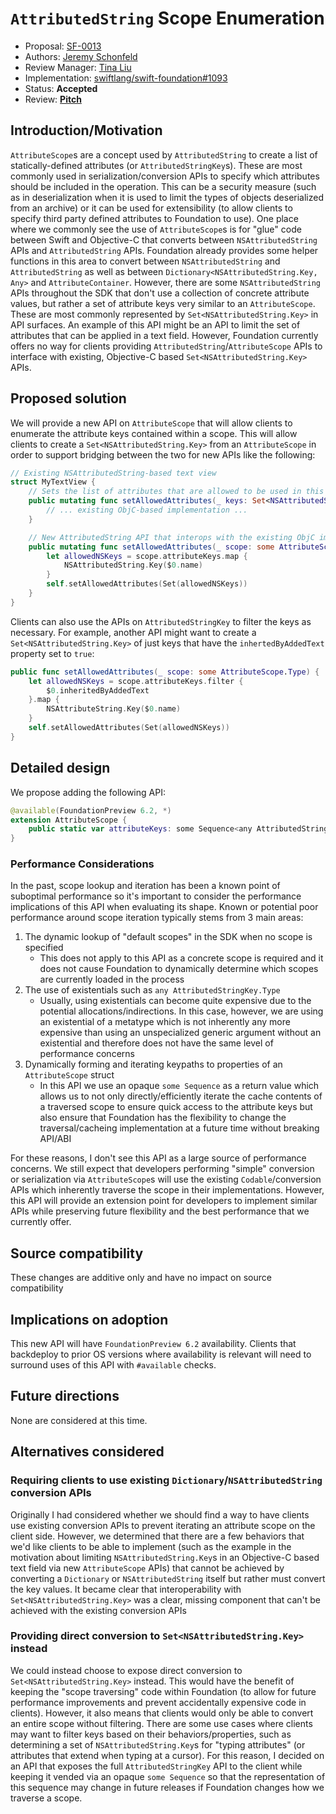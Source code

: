 # `AttributedString` Scope Enumeration

* Proposal: [SF-0013](0013-attributedstring-scope-enumeration.md)
* Authors: [Jeremy Schonfeld](https://github.com/jmschonfeld)
* Review Manager: [Tina Liu](https://github.com/itingliu)
* Implementation: [swiftlang/swift-foundation#1093](https://github.com/swiftlang/swift-foundation/pull/1093)
* Status: **Accepted**
* Review: **[Pitch](https://forums.swift.org/t/pitch-attributedstring-scope-enumeration/76573)**

## Introduction/Motivation

`AttributeScope`s are a concept used by `AttributedString` to create a list of statically-defined attributes (or `AttributedStringKey`s). These are most commonly used in serialization/conversion APIs to specify which attributes should be included in the operation. This can be a security measure (such as in deserialization when it is used to limit the types of objects deserialized from an archive) or it can be used for extensibility (to allow clients to specify third party defined attributes to Foundation to use). One place where we commonly see the use of `AttributeScope`s is for "glue" code between Swift and Objective-C that converts between `NSAttributedString` APIs and `AttributedString` APIs. Foundation already provides some helper functions in this area to convert between `NSAttributedString` and `AttributedString` as well as between `Dictionary<NSAttributedString.Key, Any>` and `AttributeContainer`. However, there are some `NSAttributedString` APIs throughout the SDK that don't use a collection of concrete attribute values, but rather a set of attribute keys very similar to an `AttributeScope`. These are most commonly represented by `Set<NSAttributedString.Key>` in API surfaces. An example of this API might be an API to limit the set of attributes that can be applied in a text field. However, Foundation currently offers no way for clients providing `AttributedString`/`AttributeScope` APIs to interface with existing, Objective-C based `Set<NSAttributedString.Key>` APIs.

## Proposed solution

We will provide a new API on `AttributeScope` that will allow clients to enumerate the attribute keys contained within a scope. This will allow clients to create a `Set<NSAttributedString.Key>` from an `AttributeScope` in order to support bridging between the two for new APIs like the following:

```swift
// Existing NSAttributedString-based text view
struct MyTextView {
    // Sets the list of attributes that are allowed to be used in this text view
    public mutating func setAllowedAttributes(_ keys: Set<NSAttributedString.Key>) {
        // ... existing ObjC-based implementation ...
    }

    // New AttributedString API that interops with the existing ObjC implementation
    public mutating func setAllowedAttributes(_ scope: some AttributeScope.Type) {
        let allowedNSKeys = scope.attributeKeys.map {
            NSAttributedString.Key($0.name)
        }
        self.setAllowedAttributes(Set(allowedNSKeys))
    }
}
```

Clients can also use the APIs on `AttributedStringKey` to filter the keys as necessary. For example, another API might want to create a `Set<NSAttributedString.Key>` of just keys that have the `inhertedByAddedText` property set to `true`:

```swift
public func setAllowedAttributes(_ scope: some AttributeScope.Type) {
    let allowedNSKeys = scope.attributeKeys.filter {
        $0.inheritedByAddedText
    }.map {
        NSAttributeString.Key($0.name)
    }
    self.setAllowedAttributes(Set(allowedNSKeys))
}
```

## Detailed design

We propose adding the following API:

```swift
@available(FoundationPreview 6.2, *)
extension AttributeScope {
    public static var attributeKeys: some Sequence<any AttributedStringKey.Type> { get }
}
```

### Performance Considerations

In the past, scope lookup and iteration has been a known point of suboptimal performance so it's important to consider the performance implications of this API when evaluating its shape. Known or potential poor performance around scope iteration typically stems from 3 main areas:

1. The dynamic lookup of "default scopes" in the SDK when no scope is specified
    - This does not apply to this API as a concrete scope is required and it does not cause Foundation to dynamically determine which scopes are currently loaded in the process
2. The use of existentials such as `any AttributedStringKey.Type`
    - Usually, using existentials can become quite expensive due to the potential allocations/indirections. In this case, however, we are using an existential of a metatype which is not inherently any more expensive than using an unspecialized generic argument without an existential and therefore does not have the same level of performance concerns
3. Dynamically forming and iterating keypaths to properties of an `AttributeScope` struct
    - In this API we use an opaque `some Sequence` as a return value which allows us to not only directly/efficiently iterate the cache contents of a traversed scope to ensure quick access to the attribute keys but also ensure that Foundation has the flexibility to change the traversal/cacheing implementation at a future time without breaking API/ABI

For these reasons, I don't see this API as a large source of performance concerns. We still expect that developers performing "simple" conversion or serialization via `AttributeScope`s will use the existing `Codable`/conversion APIs which inherently traverse the scope in their implementations. However, this API will provide an extension point for developers to implement similar APIs while preserving future flexibility and the best performance that we currently offer.

## Source compatibility

These changes are additive only and have no impact on source compatibility

## Implications on adoption

This new API will have `FoundationPreview 6.2` availability. Clients that backdeploy to prior OS versions where availability is relevant will need to surround uses of this API with `#available` checks.

## Future directions

None are considered at this time.

## Alternatives considered

### Requiring clients to use existing `Dictionary`/`NSAttributedString` conversion APIs

Originally I had considered whether we should find a way to have clients use existing conversion APIs to prevent iterating an attribute scope on the client side. However, we determined that there are a few behaviors that we'd like clients to be able to implement (such as the example in the motivation about limiting `NSAttributedString.Key`s in an Objective-C based text field via new `AttributeScope` APIs) that cannot be achieved by converting a `Dictionary` or `NSAttributedString` itself but rather must convert the key values. It became clear that interoperability with `Set<NSAttributedString.Key>` was a clear, missing component that can't be achieved with the existing conversion APIs

### Providing direct conversion to `Set<NSAttributedString.Key>` instead

We could instead choose to expose direct conversion to `Set<NSAttributedString.Key>` instead. This would have the benefit of keeping the "scope traversing" code within Foundation (to allow for future performance improvements and prevent accidentally expensive code in clients). However, it also means that clients would only be able to convert an entire scope without filtering. There are some use cases where clients may want to filter keys based on their behaviors/properties, such as determining a set of `NSAttributedString.Key`s for "typing attributes" (or attributes that extend when typing at a cursor). For this reason, I decided on an API that exposes the full `AttributedStringKey` API to the client while keeping it vended via an opaque `some Sequence` so that the representation of this sequence may change in future releases if Foundation changes how we traverse a scope.

